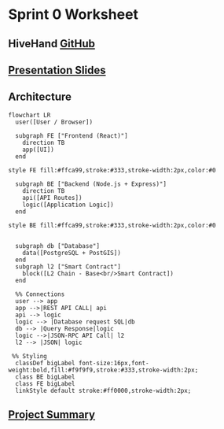 # Sprint 0 Worksheet

## HiveHand [GitHub](https://github.com/AnnaP464/COMP-4350-Group-8)

## [Presentation Slides](https://github.com/AnnaP464/COMP-4350-Group-8/blob/main/Sprint%200/Group%208%20Presentation.pdf)

## Architecture

```mermaid
flowchart LR
  user([User / Browser])

  subgraph FE ["Frontend (React)"]
    direction TB
    app([UI])
  end

style FE fill:#ffca99,stroke:#333,stroke-width:2px,color:#0

  subgraph BE ["Backend (Node.js + Express)"]
    direction TB
    api([API Routes])
    logic([Application Logic])
  end

style BE fill:#ffca99,stroke:#333,stroke-width:2px,color:#0


  subgraph db ["Database"]
    data([PostgreSQL + PostGIS])
  end
  subgraph l2 ["Smart Contract"]
    block([L2 Chain - Base<br/>Smart Contract])
  end

  %% Connections
  user --> app
  app -->|REST API CALL| api
  api --> logic
  logic --> |Database request SQL|db
  db --> |Query Response|logic
  logic -->|JSON-RPC API Call| l2
  l2 --> |JSON| logic

 %% Styling
  classDef bigLabel font-size:16px,font-weight:bold,fill:#f9f9f9,stroke:#333,stroke-width:2px;
  class BE bigLabel
  class FE bigLabel
  linkStyle default stroke:#ff0000,stroke-width:2px;
```

## [Project Summary](https://github.com/AnnaP464/COMP-4350-Group-8/blob/main/Sprint%200/Project%20Summary.md)
